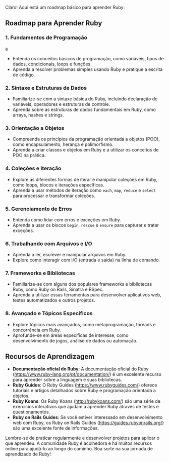 Claro! Aqui está um roadmap básico para aprender Ruby:

## Roadmap para Aprender Ruby

### 1. Fundamentos de Programação
a
- Entenda os conceitos básicos de programação, como variáveis, tipos de dados, condicionais, loops e funções.
- Aprenda a resolver problemas simples usando Ruby e pratique a escrita de código.

### 2. Sintaxe e Estruturas de Dados

- Familiarize-se com a sintaxe básica do Ruby, incluindo declaração de variáveis, operadores e estruturas de controle.
- Aprenda sobre as estruturas de dados fundamentais em Ruby, como arrays, hashes e strings.

### 3. Orientação a Objetos

- Compreenda os princípios da programação orientada a objetos (POO), como encapsulamento, herança e polimorfismo.
- Aprenda a criar classes e objetos em Ruby e a utilizar os conceitos de POO na prática.

### 4. Coleções e Iteração

- Explore as diferentes formas de iterar e manipular coleções em Ruby, como loops, blocos e iterações específicas.
- Aprenda a usar métodos de iteração como `each`, `map`, `reduce` e `select` para processar e transformar coleções.

### 5. Gerenciamento de Erros

- Entenda como lidar com erros e exceções em Ruby.
- Aprenda a usar os blocos `begin`, `rescue` e `ensure` para capturar e tratar exceções.

### 6. Trabalhando com Arquivos e I/O

- Aprenda a ler, escrever e manipular arquivos em Ruby.
- Explore como interagir com I/O (entrada e saída) na linha de comando.

### 7. Frameworks e Bibliotecas

- Familiarize-se com alguns dos populares frameworks e bibliotecas Ruby, como Ruby on Rails, Sinatra e RSpec.
- Aprenda a utilizar essas ferramentas para desenvolver aplicativos web, testes automatizados e outros projetos.

### 8. Avançado e Tópicos Específicos

- Explore tópicos mais avançados, como metaprogramação, threads e concorrência em Ruby.
- Aprofunde-se em áreas específicas de interesse, como desenvolvimento de jogos, análise de dados ou automação.

## Recursos de Aprendizagem

- **Documentação oficial do Ruby**: A documentação oficial do Ruby (https://www.ruby-lang.org/pt/documentation/) é um excelente recurso para aprender sobre a linguagem e suas bibliotecas.
- **Ruby Guides**: O Ruby Guides (https://www.rubyguides.com/) oferece tutoriais e artigos detalhados sobre Ruby e programação orientada a objetos.
- **Ruby Koans**: Os Ruby Koans (http://rubykoans.com/) são uma série de exercícios interativos que ajudam a aprender Ruby através de testes e questionamentos.
- **Ruby on Rails Guides**: Se você estiver interessado em desenvolvimento web com Ruby, os Ruby on Rails Guides (https://guides.rubyonrails.org/) são uma excelente fonte de informações.

Lembre-se de praticar regularmente e desenvolver projetos para aplicar o que aprendeu. A comunidade Ruby é acolhedora e há muitos recursos online para ajudá-lo ao longo do caminho. Boa sorte na sua jornada de aprendizado de Ruby!